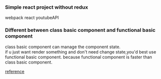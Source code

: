 ### Simple react project without redux
webpack react youtubeAPI

### Different between class basic component and functional basic component
class basic component can manage the component state.  
if u just want render something and don't need change state,you'd best use functional basic component.
because functional component is faster than class basic component.

[reference](https://www.andreasreiterer.at/web-development/react-functional-components/)
